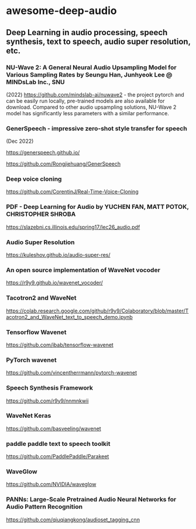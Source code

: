 # awesome-deep-audio
## Deep Learning in audio processing, speech synthesis, text to speech, audio super resolution, etc.

### NU-Wave 2: A General Neural Audio Upsampling Model for Various Sampling Rates by Seungu Han, Junhyeok Lee @ MINDsLab Inc., SNU
(2022)
https://github.com/mindslab-ai/nuwave2 - the project pytorch and can be easily run locally, pre-trained models are also available for download. Compared to other audio upsampling solutions, NU-Wave 2 model has significantly less parameters with a similar performance. 


### GenerSpeech - impressive zero-shot style transfer for speech
(Dec 2022)

https://generspeech.github.io/

https://github.com/Rongjiehuang/GenerSpeech


### Deep voice cloning
https://github.com/CorentinJ/Real-Time-Voice-Cloning


### PDF - Deep Learning for Audio by YUCHEN FAN, MATT POTOK, CHRISTOPHER SHROBA
https://slazebni.cs.illinois.edu/spring17/lec26_audio.pdf

### Audio Super Resolution
https://kuleshov.github.io/audio-super-res/

### An open source implementation of WaveNet vocoder
https://r9y9.github.io/wavenet_vocoder/

### Tacotron2 and WaveNet
https://colab.research.google.com/github/r9y9/Colaboratory/blob/master/Tacotron2_and_WaveNet_text_to_speech_demo.ipynb

### Tensorflow Wavenet
https://github.com/ibab/tensorflow-wavenet

### PyTorch wavenet
https://github.com/vincentherrmann/pytorch-wavenet

### Speech Synthesis Framework
https://github.com/r9y9/nnmnkwii

### WaveNet Keras 
https://github.com/basveeling/wavenet

### paddle paddle text to speech toolkit
https://github.com/PaddlePaddle/Parakeet

### WaveGlow
https://github.com/NVIDIA/waveglow

### PANNs: Large-Scale Pretrained Audio Neural Networks for Audio Pattern Recognition
https://github.com/qiuqiangkong/audioset_tagging_cnn
